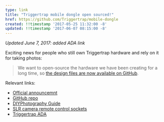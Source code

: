 ```yaml
---
type: link
title: "Triggertrap mobile dongle open sourced!"
href: https://github.com/Triggertrap/mobile-dongle
created: !!timestamp '2017-05-25 11:32:00 -8'
updated: !!timestamp '2017-06-07 08:15:00 -8'
---
```

*Updated June 7, 2017: added ADA link*

Exciting news for people who still own Triggertrap hardware and rely on it for taking photos:

> We want to open-source the hardware we have been creating for a long time, so [the design files are now available on GitHub][1].

Relevant links:
* [Official announcemnt][2]
* [GitHub repo][1]
* [DIYPhotography Guide][3]
* [SLR camera remote control sockets][4]
* [Triggertrap ADA][5]

[1]: https://github.com/Triggertrap/mobile-dongle
[2]: https://medium.com/triggertrap-playbook/now-open-source-triggertrap-mobile-dongle-e89e5f542d00
[3]: http://www.diyphotography.net/building-diy-trigger-trap/
[4]: https://medium.com/triggertrap-playbook/slr-camera-remote-control-sockets-ff2e84482682
[5]: https://github.com/Triggertrap/triggertrap-ada
